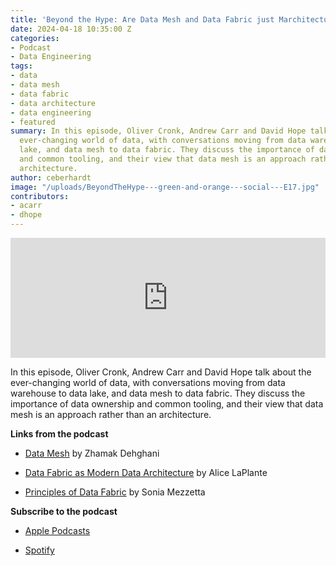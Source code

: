 ```yaml
---
title: 'Beyond the Hype: Are Data Mesh and Data Fabric just Marchitecture?'
date: 2024-04-18 10:35:00 Z
categories:
- Podcast
- Data Engineering
tags:
- data
- data mesh
- data fabric
- data architecture
- data engineering
- featured
summary: In this episode, Oliver Cronk, Andrew Carr and David Hope talk about the
  ever-changing world of data, with conversations moving from data warehouse to data
  lake, and data mesh to data fabric. They discuss the importance of data ownership
  and common tooling, and their view that data mesh is an approach rather than an
  architecture.
author: ceberhardt
image: "/uploads/BeyondTheHype---green-and-orange---social---E17.jpg"
contributors:
- acarr
- dhope
---
```


<iframe title="Embed Player" src="https://play.libsyn.com/embed/episode/id/30881868/height/192/theme/modern/size/large/thumbnail/yes/custom-color/ffffff/time-start/00:00:00/playlist-height/200/direction/backward/download/yes/font-color/252525" height="192" width="100%" scrolling="no" allowfullscreen="" webkitallowfullscreen="true" mozallowfullscreen="true" oallowfullscreen="true" msallowfullscreen="true" style="border: none;"></iframe>

In this episode, Oliver Cronk, Andrew Carr and David Hope talk about the ever-changing world of data, with conversations moving from data warehouse to data lake, and data mesh to data fabric. They discuss the importance of data ownership and common tooling, and their view that data mesh is an approach rather than an architecture.

**Links from the podcast**

* [Data Mesh](https://www.oreilly.com/library/view/data-mesh/9781492092384/) by Zhamak Dehghani

* [Data Fabric as Modern Data Architecture](https://www.oreilly.com/library/view/data-fabric-as/9781098105952/) by Alice LaPlante

* [Principles of Data Fabric](https://www.packtpub.com/product/principles-of-data-fabric/9781804615225) by Sonia Mezzetta

**Subscribe to the podcast**

* [Apple Podcasts](https://podcasts.apple.com/dk/podcast/beyond-the-hype/id1612265563)

* [Spotify](https://open.spotify.com/show/2BlwBJ7JoxYpxU4GBmuR4x)